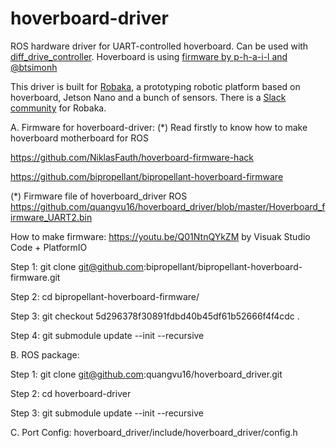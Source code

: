 # hoverboard-driver
ROS hardware driver for UART-controlled hoverboard. Can be used with [diff_drive_controller](http://wiki.ros.org/diff_drive_controller). Hoverboard is using [firmware by p-h-a-i-l and @btsimonh](https://github.com/bipropellant/bipropellant-hoverboard-firmware)

This driver is built for [Robaka](https://github.com/alex-makarov/robaka-ros), a prototyping robotic platform based on hoverboard, Jetson Nano and a bunch of sensors. There is a [Slack community](https://join.slack.com/t/robaka/shared_invite/zt-q52yfvnl-IP0h~JDOmgh3VmJ7Hh69Jw) for Robaka.


A. Firmware for hoverboard-driver:
(*) Read firstly to know how to make hoverboard motherboard for ROS

https://github.com/NiklasFauth/hoverboard-firmware-hack

https://github.com/bipropellant/bipropellant-hoverboard-firmware


(*) Firmware file of hoverboard_driver ROS
https://github.com/quangvu16/hoverboard_driver/blob/master/Hoverboard_firmware_UART2.bin

How to make firmware: https://youtu.be/Q01NtnQYkZM by Visuak Studio Code + PlatformIO

Step 1: git clone git@github.com:bipropellant/bipropellant-hoverboard-firmware.git

Step 2: cd bipropellant-hoverboard-firmware/

Step 3: git checkout 5d296378f30891fdbd40b45df61b52666f4f4cdc .

Step 4: git submodule update --init --recursive


B. ROS package:

Step 1: git clone git@github.com:quangvu16/hoverboard_driver.git

Step 2: cd hoverboard-driver

Step 3: git submodule update --init --recursive


C. Port Config: hoverboard_driver/include/hoverboard_driver/config.h
